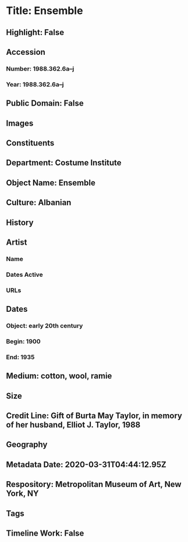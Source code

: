# Title: Ensemble
## Highlight: False
## Accession
### Number: 1988.362.6a–j
### Year: 1988.362.6a–j
## Public Domain: False
## Images
## Constituents
## Department: Costume Institute
## Object Name: Ensemble
## Culture: Albanian
## History
## Artist
### Name
### Dates Active
### URLs
## Dates
### Object: early 20th century
### Begin: 1900
### End: 1935
## Medium: cotton, wool, ramie
## Size
## Credit Line: Gift of Burta May Taylor, in memory of her husband, Elliot J. Taylor, 1988
## Geography
## Metadata Date: 2020-03-31T04:44:12.95Z
## Respository: Metropolitan Museum of Art, New York, NY
## Tags
## Timeline Work: False
